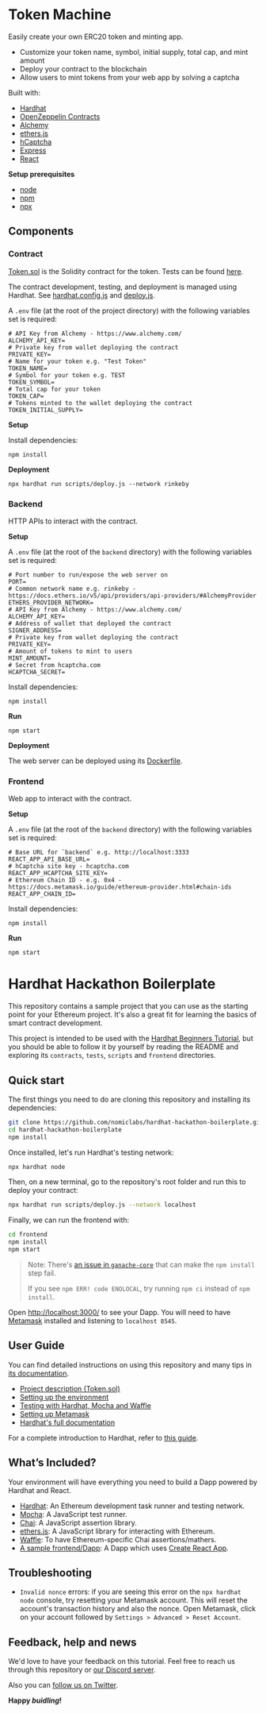 # Token Machine

Easily create your own ERC20 token and minting app.

- Customize your token name, symbol, initial supply, total cap, and mint amount
- Deploy your contract to the blockchain
- Allow users to mint tokens from your web app by solving a captcha

Built with:

- [Hardhat](https://hardhat.org/)
- [OpenZeppelin Contracts](https://docs.openzeppelin.com/contracts/4.x/)
- [Alchemy](https://www.alchemy.com/)
- [ethers.js](https://docs.ethers.io/v5/)
- [hCaptcha](https://www.hcaptcha.com/)
- [Express](https://expressjs.com/)
- [React](https://reactjs.org/)

**Setup prerequisites**

- [node](https://nodejs.org/en/download/)
- [npm](https://docs.npmjs.com/downloading-and-installing-node-js-and-npm)
- [npx](https://www.npmjs.com/package/npx)

## Components

### Contract

[Token.sol](./contracts/Token.sol) is the Solidity contract for the token.
Tests can be found [here](./test/Token.js).

The contract development, testing, and deployment is managed using Hardhat.
See [hardhat.config.js](./hardhat.config.js) and [deploy.js](./scripts/deploy.js).

A `.env` file (at the root of the project directory) with the following variables set is required:

```
# API Key from Alchemy - https://www.alchemy.com/
ALCHEMY_API_KEY=
# Private key from wallet deploying the contract
PRIVATE_KEY=
# Name for your token e.g. "Test Token"
TOKEN_NAME=
# Symbol for your token e.g. TEST
TOKEN_SYMBOL=
# Total cap for your token
TOKEN_CAP=
# Tokens minted to the wallet deploying the contract
TOKEN_INITIAL_SUPPLY=
```

**Setup**

Install dependencies:

```
npm install
```

**Deployment**

```
npx hardhat run scripts/deploy.js --network rinkeby
```

### Backend

HTTP APIs to interact with the contract.

**Setup**

A `.env` file (at the root of the `backend` directory) with the following variables set is required:

```
# Port number to run/expose the web server on
PORT=
# Common network name e.g. rinkeby - https://docs.ethers.io/v5/api/providers/api-providers/#AlchemyProvider
ETHERS_PROVIDER_NETWORK=
# API Key from Alchemy - https://www.alchemy.com/
ALCHEMY_API_KEY=
# Address of wallet that deployed the contract
SIGNER_ADDRESS=
# Private key from wallet deploying the contract
PRIVATE_KEY=
# Amount of tokens to mint to users
MINT_AMOUNT=
# Secret from hcaptcha.com
HCAPTCHA_SECRET=
```

Install dependencies:

```
npm install
```

**Run**

```
npm start
```

**Deployment**

The web server can be deployed using its [Dockerfile](./backend/Dockerfile).

### Frontend

Web app to interact with the contract.

**Setup**

A `.env` file (at the root of the `backend` directory) with the following variables set is required:

```
# Base URL for `backend` e.g. http://localhost:3333
REACT_APP_API_BASE_URL=
# hCaptcha site key - hcaptcha.com
REACT_APP_HCAPTCHA_SITE_KEY=
# Ethereum Chain ID - e.g. 0x4 - https://docs.metamask.io/guide/ethereum-provider.html#chain-ids
REACT_APP_CHAIN_ID=
```

Install dependencies:

```
npm install
```

**Run**

```
npm start
```

# Hardhat Hackathon Boilerplate

This repository contains a sample project that you can use as the starting point
for your Ethereum project. It's also a great fit for learning the basics of
smart contract development.

This project is intended to be used with the
[Hardhat Beginners Tutorial](https://hardhat.org/tutorial), but you should be
able to follow it by yourself by reading the README and exploring its
`contracts`, `tests`, `scripts` and `frontend` directories.

## Quick start

The first things you need to do are cloning this repository and installing its
dependencies:

```sh
git clone https://github.com/nomiclabs/hardhat-hackathon-boilerplate.git
cd hardhat-hackathon-boilerplate
npm install
```

Once installed, let's run Hardhat's testing network:

```sh
npx hardhat node
```

Then, on a new terminal, go to the repository's root folder and run this to
deploy your contract:

```sh
npx hardhat run scripts/deploy.js --network localhost
```

Finally, we can run the frontend with:

```sh
cd frontend
npm install
npm start
```

> Note: There's [an issue in `ganache-core`](https://github.com/trufflesuite/ganache-core/issues/650) that can make the `npm install` step fail.
>
> If you see `npm ERR! code ENOLOCAL`, try running `npm ci` instead of `npm install`.

Open [http://localhost:3000/](http://localhost:3000/) to see your Dapp. You will
need to have [Metamask](https://metamask.io) installed and listening to
`localhost 8545`.

## User Guide

You can find detailed instructions on using this repository and many tips in [its documentation](https://hardhat.org/tutorial).

- [Project description (Token.sol)](https://hardhat.org/tutorial/4-contracts/)
- [Setting up the environment](https://hardhat.org/tutorial/1-setup/)
- [Testing with Hardhat, Mocha and Waffle](https://hardhat.org/tutorial/5-test/)
- [Setting up Metamask](https://hardhat.org/tutorial/8-frontend/#setting-up-metamask)
- [Hardhat's full documentation](https://hardhat.org/getting-started/)

For a complete introduction to Hardhat, refer to [this guide](https://hardhat.org/getting-started/#overview).

## What’s Included?

Your environment will have everything you need to build a Dapp powered by Hardhat and React.

- [Hardhat](https://hardhat.org/): An Ethereum development task runner and testing network.
- [Mocha](https://mochajs.org/): A JavaScript test runner.
- [Chai](https://www.chaijs.com/): A JavaScript assertion library.
- [ethers.js](https://docs.ethers.io/ethers.js/html/): A JavaScript library for interacting with Ethereum.
- [Waffle](https://github.com/EthWorks/Waffle/): To have Ethereum-specific Chai assertions/mathers.
- [A sample frontend/Dapp](./frontend): A Dapp which uses [Create React App](https://github.com/facebook/create-react-app).

## Troubleshooting

- `Invalid nonce` errors: if you are seeing this error on the `npx hardhat node`
  console, try resetting your Metamask account. This will reset the account's
  transaction history and also the nonce. Open Metamask, click on your account
  followed by `Settings > Advanced > Reset Account`.

## Feedback, help and news

We'd love to have your feedback on this tutorial. Feel free to reach us through
this repository or [our Discord server](https://invite.gg/HardhatSupport).

Also you can [follow us on Twitter](https://twitter.com/HardhatHQ).

**Happy _buidling_!**
